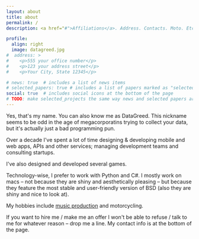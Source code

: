 ```yaml
---
layout: about
title: about
permalink: /
description: <a href="#">Affiliations</a>. Address. Contacts. Moto. Etc.

profile:
  align: right
  image: datagreed.jpg
#  address: >
#    <p>555 your office number</p>
#    <p>123 your address street</p>
#    <p>Your City, State 12345</p>

# news: true  # includes a list of news items
# selected_papers: true # includes a list of papers marked as "selected={true}"
social: true  # includes social icons at the bottom of the page
# TODO: make selected_projects the same way news and selected papers are implemented
---
```


Yes, that's my name. You can also know me as DataGreed. This nickname seems to be odd in the age of
megacorporatins trying to collect your data, but it's actually just a bad programming pun.

Over a decade I've spent a lot of time designing & developing mobile and web apps, APIs and other services; managing 
development teams and consulting startups.   

I've also designed and developed several games. 

Technology-wise, I prefer to work with Python and C#. I mostly work on macs – not because they are shiny and 
aesthetically pleasing – but because they feature the most stable and user-friendly version of BSD (also they are shiny 
and nice to look at). 

My hobbies include [music production](https://soundcloud.com/datagreed/tracks) and motorcycling.

If you want to hire me / make me an offer I won't be able to refuse / talk to me for whatever reason – 
drop me a line. My contact info is at the bottom of the page.